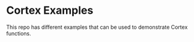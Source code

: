 # Cortex Examples

This repo has different examples that can be used to demonstrate Cortex functions.
